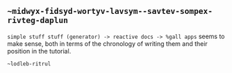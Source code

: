 ## `~midwyx-fidsyd-wortyv-lavsym--savtev-sompex-rivteg-daplun`
`simple stuff stuff (generator) -> reactive docs -> %gall apps` seems to make sense, both in terms of the chronology of writing them and their position in the tutorial.

`~lodleb-ritrul`